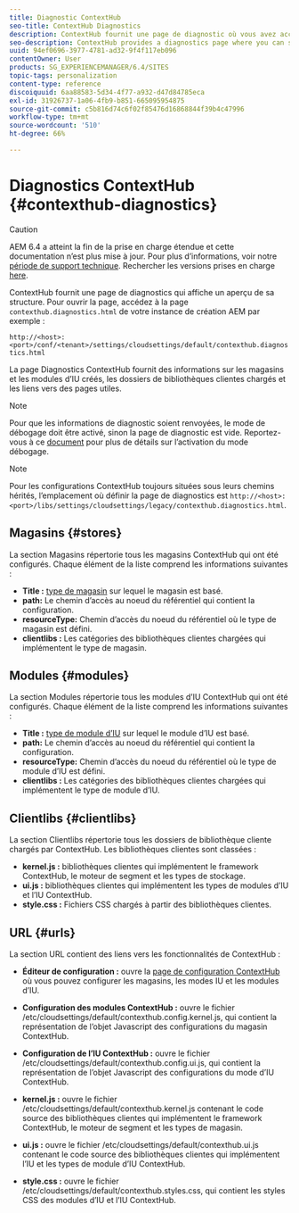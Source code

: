 ```yaml
---
title: Diagnostic ContextHub
seo-title: ContextHub Diagnostics
description: ContextHub fournit une page de diagnostic où vous avez accès à une vue d’ensemble du framework ContextHub
seo-description: ContextHub provides a diagnostics page where you can see an overview of the ContextHub framework
uuid: 94ef0696-3977-4781-ad32-9f4f117eb096
contentOwner: User
products: SG_EXPERIENCEMANAGER/6.4/SITES
topic-tags: personalization
content-type: reference
discoiquuid: 6aa88583-5d34-4f77-a932-d47d84785eca
exl-id: 31926737-1a06-4fb9-b851-665095954875
source-git-commit: c5b816d74c6f02f85476d16868844f39b4c47996
workflow-type: tm+mt
source-wordcount: '510'
ht-degree: 66%

---
```


# Diagnostics ContextHub {#contexthub-diagnostics}

>[!CAUTION]
>
>AEM 6.4 a atteint la fin de la prise en charge étendue et cette documentation n’est plus mise à jour. Pour plus d’informations, voir notre [période de support technique](https://helpx.adobe.com/fr/support/programs/eol-matrix.html). Rechercher les versions prises en charge [here](https://experienceleague.adobe.com/docs/?lang=fr).

ContextHub fournit une page de diagnostics qui affiche un aperçu de sa structure. Pour ouvrir la page, accédez à la page `contexthub.diagnostics.html` de votre instance de création AEM par exemple :

`http://<host>:<port>/conf/<tenant>/settings/cloudsettings/default/contexthub.diagnostics.html`

La page Diagnostics ContextHub fournit des informations sur les magasins et les modules d’IU créés, les dossiers de bibliothèques clientes chargés et les liens vers des pages utiles.

>[!NOTE]
>
>Pour que les informations de diagnostic soient renvoyées, le mode de débogage doit être activé, sinon la page de diagnostic est vide. Reportez-vous à ce [document](/help/sites-administering/contexthub-config.md#debugging-contexthub) pour plus de détails sur l’activation du mode débogage.

>[!NOTE]
>
>Pour les configurations ContextHub toujours situées sous leurs chemins hérités, l’emplacement où définir la page de diagnostics est `http://<host>:<port>/libs/settings/cloudsettings/legacy/contexthub.diagnostics.html`.

## Magasins {#stores}

La section Magasins répertorie tous les magasins ContextHub qui ont été configurés. Chaque élément de la liste comprend les informations suivantes :

* **Title :** [type de magasin](/help/sites-developing/ch-samplestores.md) sur lequel le magasin est basé.
* **path:** Le chemin d’accès au noeud du référentiel qui contient la configuration.
* **resourceType:** Chemin d’accès du noeud du référentiel où le type de magasin est défini.
* **clientlibs :** Les catégories des bibliothèques clientes chargées qui implémentent le type de magasin.

## Modules {#modules}

La section Modules répertorie tous les modules d’IU ContextHub qui ont été configurés. Chaque élément de la liste comprend les informations suivantes :

* **Title :** [type de module d’IU](/help/sites-developing/ch-samplemodules.md) sur lequel le module d’IU est basé.
* **path:** Le chemin d’accès au noeud du référentiel qui contient la configuration.
* **resourceType:** Chemin d’accès du noeud du référentiel où le type de module d’IU est défini.
* **clientlibs :** Les catégories des bibliothèques clientes chargées qui implémentent le type de module d’IU.

## Clientlibs {#clientlibs}

La section Clientlibs répertorie tous les dossiers de bibliothèque cliente chargés par ContextHub. Les bibliothèques clientes sont classées :

* **kernel.js :** bibliothèques clientes qui implémentent le framework ContextHub, le moteur de segment et les types de stockage.
* **ui.js :** bibliothèques clientes qui implémentent les types de modules d’IU et l’IU ContextHub.
* **style.css :** Fichiers CSS chargés à partir des bibliothèques clientes.

## URL {#urls}

La section URL contient des liens vers les fonctionnalités de ContextHub :

* **Éditeur de configuration :** ouvre la [page de configuration ContextHub](/help/sites-administering/contexthub-config.md) où vous pouvez configurer les magasins, les modes IU et les modules d’IU.

* **Configuration des modules ContextHub :** ouvre le fichier /etc/cloudsettings/default/contexthub.config.kernel.js, qui contient la représentation de l’objet Javascript des configurations du magasin ContextHub.
* **Configuration de l’IU ContextHub :** ouvre le fichier /etc/cloudsettings/default/contexthub.config.ui.js, qui contient la représentation de l’objet Javascript des configurations du mode d’IU ContextHub.
* **kernel.js :** ouvre le fichier /etc/cloudsettings/default/contexthub.kernel.js contenant le code source des bibliothèques clientes qui implémentent le framework ContextHub, le moteur de segment et les types de magasin.
* **ui.js :** ouvre le fichier /etc/cloudsettings/default/contexthub.ui.js contenant le code source des bibliothèques clientes qui implémentent l’IU et les types de module d’IU ContextHub.
* **style.css :** ouvre le fichier /etc/cloudsettings/default/contexthub.styles.css, qui contient les styles CSS des modules d’IU et l’IU ContextHub.
